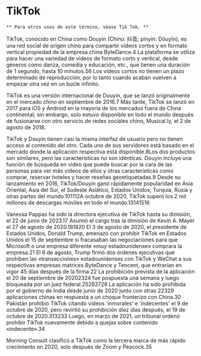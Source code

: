 # TikTok

    ** Para otros usos de este término, véase Tik Tok. **

TikTok, conocido en China como Douyin (Chino: 抖音; pinyin: Dǒuyīn), es una red social de origen chino para compartir videos cortos y en formato vertical propiedad de la empresa china ByteDance.4​ La plataforma se utiliza para hacer una variedad de videos de formato corto y vertical, desde géneros como danza, comedia y educación, etc., que tienen una duración de 1 segundo, hasta 10 minutos.5​6​ Los videos cortos no tienen un plazo determinado de reproducción, por lo tanto cuando acaban vuelven a empezar otra vez en un bucle infinito.

TikTok es una versión internacional de Douyin, que se lanzó originalmente en el mercado chino en septiembre de 2016.7​ Más tarde, TikTok se lanzó en 2017 para iOS y Android en la mayoría de los mercados fuera de China continental; sin embargo, solo estuvo disponible en todo el mundo después de fusionarse con otro servicio de redes sociales chino, Musical.ly, el 2 de agosto de 2018.

TikTok y Douyin tienen casi la misma interfaz de usuario pero no tienen acceso al contenido del otro. Cada uno de sus servidores está basado en el mercado donde la aplicación respectiva está disponible.8​ Los dos productos son similares, pero las características no son idénticas. Douyin incluye una función de búsqueda en video que puede buscar por la cara de las personas para ver más videos de ellos y otras características como comprar, reservar hoteles y hacer reseñas geoetiquetadas.9​ Desde su lanzamiento en 2016, TikTok/Douyin ganó rápidamente popularidad en Asia Oriental, Asia del Sur, el Sudeste Asiático, Estados Unidos, Turquía, Rusia y otras partes del mundo.10​11​12​ A octubre de 2020, TikTok superó los 2 mil millones de descargas móviles en todo el mundo.13​14​15​16​

Vanessa Pappas ha sido la directora ejecutiva de TikTok hasta su dimisión, el 22 de junio de 2023.17​ Asumió el cargo tras la dimisión de Kevin A. Mayer el 27 de agosto de 2020.18​19​20​ El 3 de agosto de 2020, el presidente de Estados Unidos, Donald Trump, amenazó con prohibir TikTok en Estados Unidos el 15 de septiembre si fracasaban las negociaciones para que Microsoft o una empresa diferente «muy estadounidense» comprara la empresa.21​ El 6 de agosto, Trump firmó dos órdenes ejecutivas que prohíben las «transacciones» estadounidenses con TikTok y WeChat a sus respectivas empresas matrices ByteDance y Tencent, que entrarían en vigor 45 días después de la firma.22​ La prohibición prevista de la aplicación el 20 de septiembre de 202023​24​ fue pospuesta una semana y luego bloqueada por un juez federal.25​26​27​28​ La aplicación ha sido prohibida por el gobierno de India desde junio de 2020 junto con otras 22329​ aplicaciones chinas en respuesta a un choque fronterizo con China.30​ Pakistán prohibió TikTok citando videos 'inmorales' e 'indecentes' el 9 de octubre de 2020, pero revirtió su prohibición diez días después, el 19 de octubre de 2020.31​32​33​ Luego, en marzo de 2021, un tribunal ordenó prohibir TikTok nuevamente debido a quejas sobre contenido «indecente».34​

Morning Consult clasificó a TikTok como la tercera marca de más rápido crecimiento en 2020, solo después de Zoom y Peacock.35